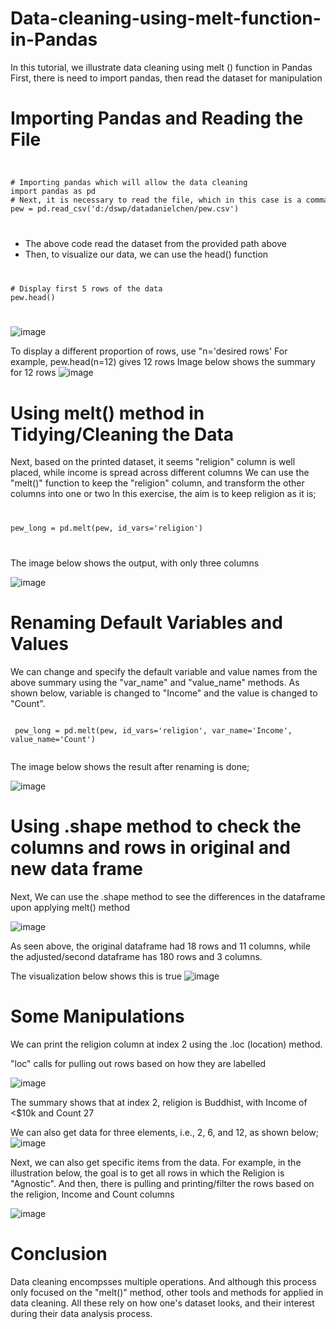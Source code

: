 # Data-cleaning-using-melt-function-in-Pandas
In this tutorial, we illustrate data cleaning using melt () function in Pandas
First, there is need to import pandas, then read the dataset for manipulation

# Importing Pandas and Reading the File
<code>
<pre>
# Importing pandas which will allow the data cleaning
import pandas as pd
# Next, it is necessary to read the file, which in this case is a comma separated value (CSV) file
pew = pd.read_csv('d:/dswp/datadanielchen/pew.csv')
</pre>
</code>

- The above code read the dataset from the provided path above
- Then, to visualize our data, we can use the head() function

<code>
<pre>
# Display first 5 rows of the data
pew.head()
</pre>
</code>

![image](https://user-images.githubusercontent.com/77758884/131687204-4ea7fd4d-7d4c-40b7-aa6b-ad98b122d02f.png)


To display a different proportion of rows, use "n='desired rows'
For example, pew.head(n=12) gives 12 rows
Image below shows the summary for 12 rows
![image](https://user-images.githubusercontent.com/77758884/131686585-913631ef-fa17-4088-8560-a285dbf310ba.png)

# Using melt() method in Tidying/Cleaning the Data 

Next, based on the printed dataset, it seems "religion" column is well placed, while income is spread across different columns
We can use the "melt()" function to keep the "religion" column, and transform the other columns into one or two
In this exercise, the aim is to keep religion as it is;

<code>
<pre>
pew_long = pd.melt(pew, id_vars='religion')
</pre>
</code>

The image below shows the output, with only three columns

![image](https://user-images.githubusercontent.com/77758884/131687897-5d4cdcba-c67b-4b26-87dd-74afba3bcaaf.png)

# Renaming Default Variables and Values

We can change and specify the default variable and value names from the above summary using the "var_name" and "value_name" methods. 
As shown below, variable is changed to "Income" and the value is changed to "Count". 

<code>
 pew_long = pd.melt(pew, id_vars='religion', var_name='Income', value_name='Count')
 </code>
 
 The image below shows the result after renaming is done;
 
 ![image](https://user-images.githubusercontent.com/77758884/131693099-79588af5-234f-43f4-bcb7-d734a297d49b.png)

# Using .shape method to check the columns and rows in original and new data frame


Next, We can use the .shape method to see the differences in the dataframe upon applying melt() method

![image](https://user-images.githubusercontent.com/77758884/131688726-ebdc6d20-5cf8-49a9-aac7-8a16e46f8d2a.png)

As seen above, the original dataframe had 18 rows and 11 columns, while the adjusted/second dataframe has 180 rows and 3 columns.


The visualization below shows this is true
![image](https://user-images.githubusercontent.com/77758884/131688572-19495f92-f294-481f-a3a9-bdc33f31fa65.png)

# Some Manipulations

We can print the religion column at index 2 using the .loc (location) method. 

"loc" calls for pulling out rows based on how they are labelled

![image](https://user-images.githubusercontent.com/77758884/131689221-7b74f28f-feae-4b30-b8b9-0ce03be7e7c6.png)

The summary shows that at index 2, religion is Buddhist, with Income of <$10k and Count 27

We can also get data for three elements, i.e., 2, 6, and 12, as shown below;
![image](https://user-images.githubusercontent.com/77758884/131689633-0311c114-288e-4e24-968a-0ed48dad4d15.png)

Next, we can also get specific items from the data. For example, in the illustration below, the goal is to get all rows in which the Religion is "Agnostic".
 And then, there is pulling and printing/filter the rows based on the religion, Income and Count columns
 
 ![image](https://user-images.githubusercontent.com/77758884/131689988-ee8e0ab8-2071-4404-b3a8-274bd70b3e5f.png)
 
 # Conclusion
 Data cleaning encompsses multiple operations. And although this process only focused on the "melt()" method, other tools and methods for applied in data cleaning.
 All these rely on how one's dataset looks, and their interest during their data analysis process.

 
 

